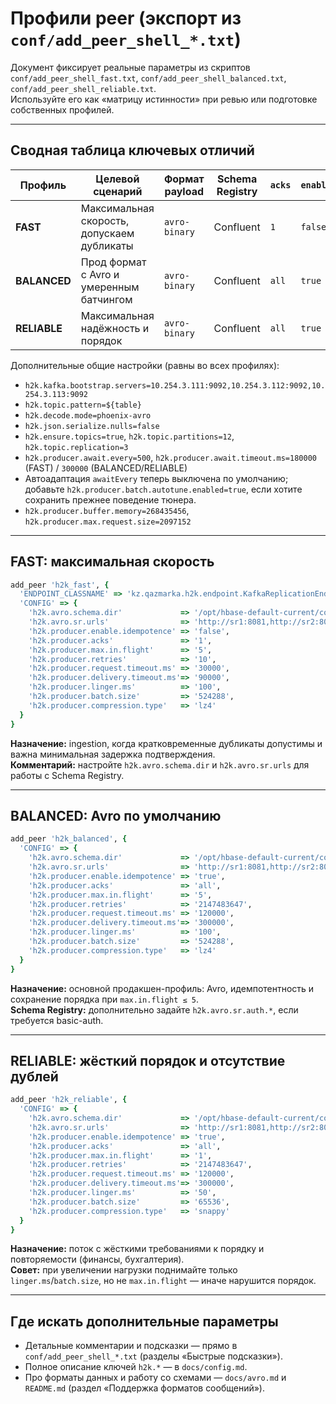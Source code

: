 # Профили peer (экспорт из `conf/add_peer_shell_*.txt`)

Документ фиксирует реальные параметры из скриптов `conf/add_peer_shell_fast.txt`, `conf/add_peer_shell_balanced.txt`, `conf/add_peer_shell_reliable.txt`.  
Используйте его как «матрицу истинности» при ревью или подготовке собственных профилей.

---

## Сводная таблица ключевых отличий

| Профиль | Целевой сценарий | Формат payload | Schema Registry | `acks` | `enable.idempotence` | `max.in.flight` | `linger.ms` | `batch.size` | `compression.type` |
|---------|------------------|----------------|-----------------|--------|----------------------|-----------------|-------------|--------------|--------------------|
| **FAST** | Максимальная скорость, допускаем дубликаты | `avro-binary` | Confluent | `1` | `false` | `5` | `100` | `524288` (512 KiB) | `lz4` |
| **BALANCED** | Прод формат с Avro и умеренным батчингом | `avro-binary` | Confluent | `all` | `true` | `5` | `100` | `524288` | `lz4` |
| **RELIABLE** | Максимальная надёжность и порядок | `avro-binary` | Confluent | `all` | `true` | `1` | `50` | `65536` (64 KiB) | `snappy` |

Дополнительные общие настройки (равны во всех профилях):

- `h2k.kafka.bootstrap.servers=10.254.3.111:9092,10.254.3.112:9092,10.254.3.113:9092`
- `h2k.topic.pattern=${table}`
- `h2k.decode.mode=phoenix-avro`
- `h2k.json.serialize.nulls=false`
- `h2k.ensure.topics=true`, `h2k.topic.partitions=12`, `h2k.topic.replication=3`
- `h2k.producer.await.every=500`, `h2k.producer.await.timeout.ms=180000` (FAST) / `300000` (BALANCED/RELIABLE)
- Автоадаптация `awaitEvery` теперь выключена по умолчанию; добавьте `h2k.producer.batch.autotune.enabled=true`, если хотите сохранить прежнее поведение тюнера.
- `h2k.producer.buffer.memory=268435456`, `h2k.producer.max.request.size=2097152`

---

## FAST: максимальная скорость

```ruby
add_peer 'h2k_fast', {
  'ENDPOINT_CLASSNAME' => 'kz.qazmarka.h2k.endpoint.KafkaReplicationEndpoint',
  'CONFIG' => {
    'h2k.avro.schema.dir'             => '/opt/hbase-default-current/conf/avro',
    'h2k.avro.sr.urls'                => 'http://sr1:8081,http://sr2:8081',
    'h2k.producer.enable.idempotence' => 'false',
    'h2k.producer.acks'               => '1',
    'h2k.producer.max.in.flight'      => '5',
    'h2k.producer.retries'            => '10',
    'h2k.producer.request.timeout.ms' => '30000',
    'h2k.producer.delivery.timeout.ms'=> '90000',
    'h2k.producer.linger.ms'          => '100',
    'h2k.producer.batch.size'         => '524288',
    'h2k.producer.compression.type'   => 'lz4'
  }
}
```

**Назначение:** ingestion, когда кратковременные дубликаты допустимы и важна минимальная задержка подтверждения.  
**Комментарий:** настройте `h2k.avro.schema.dir` и `h2k.avro.sr.urls` для работы с Schema Registry.

---

## BALANCED: Avro по умолчанию

```ruby
add_peer 'h2k_balanced', {
  'CONFIG' => {
    'h2k.avro.schema.dir'             => '/opt/hbase-default-current/conf/avro',
    'h2k.avro.sr.urls'                => 'http://sr1:8081,http://sr2:8081',
    'h2k.producer.enable.idempotence' => 'true',
    'h2k.producer.acks'               => 'all',
    'h2k.producer.max.in.flight'      => '5',
    'h2k.producer.retries'            => '2147483647',
    'h2k.producer.request.timeout.ms' => '120000',
    'h2k.producer.delivery.timeout.ms'=> '300000',
    'h2k.producer.linger.ms'          => '100',
    'h2k.producer.batch.size'         => '524288',
    'h2k.producer.compression.type'   => 'lz4'
  }
}
```

**Назначение:** основной продакшен-профиль: Avro, идемпотентность и сохранение порядка при `max.in.flight ≤ 5`.  
**Schema Registry:** дополнительно задайте `h2k.avro.sr.auth.*`, если требуется basic-auth.

---

## RELIABLE: жёсткий порядок и отсутствие дублей

```ruby
add_peer 'h2k_reliable', {
  'CONFIG' => {
    'h2k.avro.schema.dir'             => '/opt/hbase-default-current/conf/avro',
    'h2k.avro.sr.urls'                => 'http://sr1:8081,http://sr2:8081',
    'h2k.producer.enable.idempotence' => 'true',
    'h2k.producer.acks'               => 'all',
    'h2k.producer.max.in.flight'      => '1',
    'h2k.producer.retries'            => '2147483647',
    'h2k.producer.request.timeout.ms' => '120000',
    'h2k.producer.delivery.timeout.ms'=> '300000',
    'h2k.producer.linger.ms'          => '50',
    'h2k.producer.batch.size'         => '65536',
    'h2k.producer.compression.type'   => 'snappy'
  }
}
```

**Назначение:** поток с жёсткими требованиями к порядку и повторяемости (финансы, бухгалтерия).  
**Совет:** при увеличении нагрузки поднимайте только `linger.ms`/`batch.size`, но не `max.in.flight` — иначе нарушится порядок.

---

## Где искать дополнительные параметры

- Детальные комментарии и подсказки — прямо в `conf/add_peer_shell_*.txt` (разделы «Быстрые подсказки»).  
- Полное описание ключей `h2k.*` — в `docs/config.md`.  
- Про форматы данных и работу со схемами — `docs/avro.md` и `README.md` (раздел «Поддержка форматов сообщений»).
